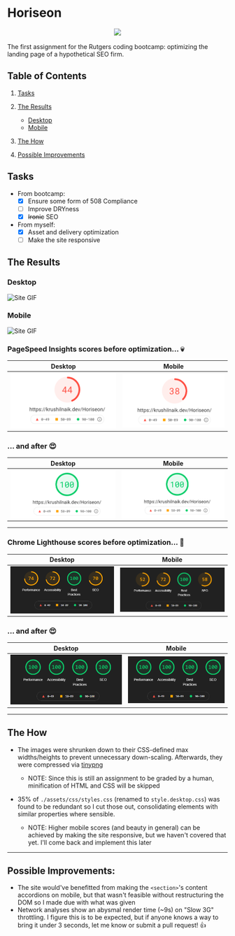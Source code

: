 # Horiseon

<p align="center">
	<a href="https://krushilnaik.github.io/Horiseon">
		<img src="https://i.imgur.com/nT9LavM.png" height="40" />
	</a>
</p>

The first assignment for the Rutgers coding bootcamp: optimizing the landing page of a hypothetical SEO firm.

## Table of Contents

1. [Tasks](#tasks)

2. [The Results](#the-results)

   -  [Desktop](#desktop)
   -  [Mobile](#mobile)

3. [The How](#the-how)

4. [Possible Improvements](#possible-improvements)

## Tasks

-  From bootcamp:
   -  [x] Ensure some form of 508 Compliance
   -  [ ] Improve DRYness
   -  [x] ~~Ironic~~ SEO
-  From myself:
   -  [x] Asset and delivery optimization
   -  [ ] Make the site responsive

## The Results

### Desktop

![Site GIF](./screens/horiseon.desktop.gif)

### Mobile

![Site GIF](./screens/horiseon.mobile.gif)

### PageSpeed Insights scores before optimization... 💀

|                          Desktop                          |                         Mobile                          |
| :-------------------------------------------------------: | :-----------------------------------------------------: |
| ![desktop scores](./benchmarks/desktop/pagespeed-pre.png) | ![mobile scores](./benchmarks/mobile/pagespeed-pre.png) |

### ... and after 😍

|                          Desktop                           |                          Mobile                          |
| :--------------------------------------------------------: | :------------------------------------------------------: |
| ![desktop scores](./benchmarks/desktop/pagespeed-post.png) | ![mobile scores](./benchmarks/mobile/pagespeed-post.png) |

---

### Chrome Lighthouse scores before optimization... 👀

|                          Desktop                           |                          Mobile                          |
| :--------------------------------------------------------: | :------------------------------------------------------: |
| ![desktop scores](./benchmarks/desktop/lighthouse-pre.png) | ![mobile scores](./benchmarks/mobile/lighthouse-pre.png) |

### ... and after 😍

|                           Desktop                           |                          Mobile                           |
| :---------------------------------------------------------: | :-------------------------------------------------------: |
| ![desktop scores](./benchmarks/desktop/lighthouse-post.png) | ![mobile scores](./benchmarks/mobile/lighthouse-post.png) |

---

## The How

-  The images were shrunken down to their CSS-defined max widths/heights to prevent unnecessary down-scaling. Afterwards, they were compressed via [tinypng](https://tinypng.com)

   -  NOTE: Since this is still an assignment to be graded by a human, minification of HTML and CSS will be skipped

-  35% of `./assets/css/styles.css` (renamed to `style.desktop.css`) was found to be redundant so I cut those out, consolidating elements with similar properties where sensible.
   -  NOTE: Higher mobile scores (and beauty in general) can be achieved by making the site responsive, but we haven't covered that yet. I'll come back and implement this later

---

## Possible Improvements:

-  The site would've benefitted from making the `<section>`'s content accordions on mobile, but that wasn't feasible without restructuring the DOM so I made due with what was given
-  Network analyses show an abysmal render time (~9s) on "Slow 3G" throttling. I figure this is to be expected, but if anyone knows a way to bring it under 3 seconds, let me know or submit a pull request! 👍
